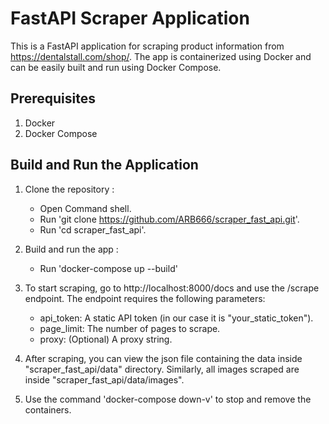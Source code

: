 # FastAPI Scraper Application

This is a FastAPI application for scraping product information from https://dentalstall.com/shop/. The app is containerized using Docker and can be easily built and run using Docker Compose.

## Prerequisites

1. Docker
2. Docker Compose

## Build and Run the Application

1. Clone the repository :

   - Open Command shell.
   - Run 'git clone https://github.com/ARB666/scraper_fast_api.git'.
   - Run 'cd scraper_fast_api'.

2. Build and run the app :

    - Run 'docker-compose up --build'

3. To start scraping, go to http://localhost:8000/docs and use the /scrape endpoint. The endpoint requires the following parameters:

    - api_token: A static API token (in our case it is "your_static_token").
    - page_limit: The number of pages to scrape.
    - proxy: (Optional) A proxy string.


4. After scraping, you can view the json file containing the data inside "scraper_fast_api/data" directory. Similarly, all images scraped are inside "scraper_fast_api/data/images".

5. Use the command 'docker-compose down-v' to stop and remove the containers.